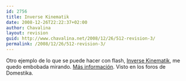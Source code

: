 ```yaml
---
id: 2756
title: Inverse Kinematik
date: 2008-12-26T22:22:37+02:00
author: Chavalina
layout: revision
guid: http://www.chavalina.net/2008/12/26/512-revision-3/
permalink: /2008/12/26/512-revision-3/
---
```

Otro ejemplo de lo que se puede hacer con flash, <a href="http://www.chilloutzone.de/files/05062202.html" target="_blank">Inverse Kinematik</a>, me quedo embobada mirando. <a href="http://blog.andre-michelle.com/2005/flash-physics/" target="_blank">Más informaci&oacute;n</a>. Visto en los foros de Domestika.